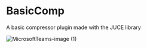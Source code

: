 # BasicComp
A basic compressor plugin made with the JUCE library

![MicrosoftTeams-image (1)](https://github.com/drew-j-taylor/BasicComp/assets/105830720/b89e1b69-dd0a-450d-9553-bbc4252497cf)
